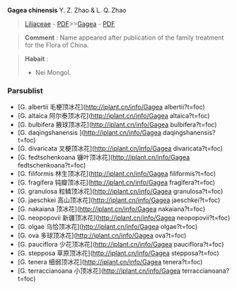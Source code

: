  **Gagea chinensis** Y. Z. Zhao & L. Q. Zhao

> [Liliaceae](http://iplant.cn/info/Liliaceae?t=foc) - [PDF](http://www.iplant.cn/foc/pdf/Liliaceae.pdf)>>[Gagea](http://iplant.cn/info/Gagea?t=foc) - [PDF](http://www.iplant.cn/foc/pdf/Gagea.pdf)


> **Comment** : 
> Name appeared after publication of the family treatment for the Flora of China.


> **Habait** : 
>* Nei Mongol.

### Parsublist

* [G.  albertii  毛梗顶冰花](http://iplant.cn/info/Gagea albertii?t=foc)
* [G.  altaica  阿尔泰顶冰花](http://iplant.cn/info/Gagea altaica?t=foc)
* [G.  bulbifera  腋球顶冰花](http://iplant.cn/info/Gagea bulbifera?t=foc)
* [G.  daqingshanensis  ](http://iplant.cn/info/Gagea daqingshanensis?t=foc)
* [G.  divaricata  叉梗顶冰花](http://iplant.cn/info/Gagea divaricata?t=foc)
* [G.  fedtschenkoana  镰叶顶冰花](http://iplant.cn/info/Gagea fedtschenkoana?t=foc)
* [G.  filiformis  林生顶冰花](http://iplant.cn/info/Gagea filiformis?t=foc)
* [G.  fragifera  钝瓣顶冰花](http://iplant.cn/info/Gagea fragifera?t=foc)
* [G.  granulosa  粒鳞顶冰花](http://iplant.cn/info/Gagea granulosa?t=foc)
* [G.  jaeschkei  高山顶冰花](http://iplant.cn/info/Gagea jaeschkei?t=foc)
* [G.  nakaiana  顶冰花](http://iplant.cn/info/Gagea nakaiana?t=foc)
* [G.  neopopovii  新疆顶冰花](http://iplant.cn/info/Gagea neopopovii?t=foc)
* [G.  olgae  乌恰顶冰花](http://iplant.cn/info/Gagea olgae?t=foc)
* [G.  ova  多球顶冰花](http://iplant.cn/info/Gagea ova?t=foc)
* [G.  pauciflora  少花顶冰花](http://iplant.cn/info/Gagea pauciflora?t=foc)
* [G.  stepposa  草原顶冰花](http://iplant.cn/info/Gagea stepposa?t=foc)
* [G.  tenera  细弱顶冰花](http://iplant.cn/info/Gagea tenera?t=foc)
* [G.  terraccianoana  小顶冰花](http://iplant.cn/info/Gagea terraccianoana?t=foc)
